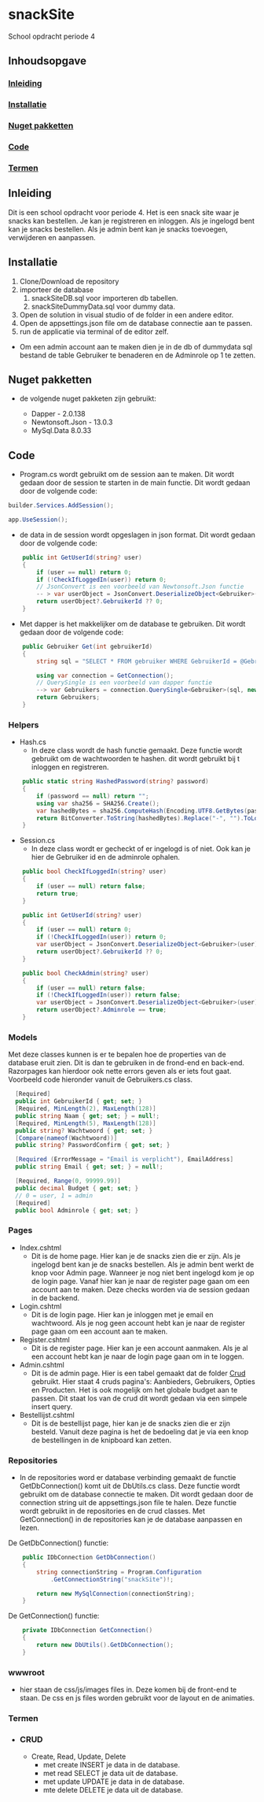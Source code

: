 # snackSite

School opdracht periode 4

## Inhoudsopgave

### [Inleiding](#inleiding)

### [Installatie](#installatie)

### [Nuget pakketten](#nuget-pakketten)

### [Code](#code)

### [Termen](#termen)

## Inleiding

Dit is een school opdracht voor periode 4. Het is een snack site waar je snacks kan bestellen. Je kan je registreren en inloggen. Als je ingelogd bent kan je snacks bestellen. Als je admin bent kan je snacks toevoegen, verwijderen en aanpassen.

## Installatie

1. Clone/Download de repository
2. importeer de database
   1. snackSiteDB.sql voor importeren db tabellen.
   2. snackSiteDummyData.sql voor dummy data.
3. Open de solution in visual studio of de folder in een andere editor.
4. Open de appsettings.json file om de database connectie aan te passen.
5. run de applicatie via terminal of de editor zelf.

- Om een admin account aan te maken dien je in de db of dummydata sql bestand de table Gebruiker te benaderen en de Adminrole op 1 te zetten.

## Nuget pakketten

- de volgende nuget pakketen zijn gebruikt:

  - Dapper - 2.0.138
  - Newtonsoft.Json - 13.0.3
  - MySql.Data 8.0.33

## Code

- Program.cs wordt gebruikt om de session aan te maken. Dit wordt gedaan door de session te starten in de main functie. Dit wordt gedaan door de volgende code:

```c#
builder.Services.AddSession();

app.UseSession();
```

- de data in de session wordt opgeslagen in json format. Dit wordt gedaan door de volgende code:

```c#
    public int GetUserId(string? user) 
    {
        if (user == null) return 0;
        if (!CheckIfLoggedIn(user)) return 0;
        // JsonConvert is een voorbeeld van Newtonsoft.Json functie
        -- > var userObject = JsonConvert.DeserializeObject<Gebruiker>(user);
        return userObject?.GebruikerId ?? 0;
    }
```

- Met dapper is het makkelijker om de database te gebruiken. Dit wordt gedaan door de volgende code:

```c#
    public Gebruiker Get(int gebruikerId)
    {
        string sql = "SELECT * FROM gebruiker WHERE GebruikerId = @GebruikerId";

        using var connection = GetConnection();
        // QuerySingle is een voorbeeld van dapper functie
        --> var Gebruikers = connection.QuerySingle<Gebruiker>(sql, new { gebruikerId });
        return Gebruikers;
    }
```

### Helpers

- Hash.cs
  - In deze class wordt de hash functie gemaakt. Deze functie wordt gebruikt om de wachtwoorden te hashen. dit wordt gebruikt bij t inloggen en registreren.

```c#
    public static string HashedPassword(string? password)
    {
        if (password == null) return "";
        using var sha256 = SHA256.Create();
        var hashedBytes = sha256.ComputeHash(Encoding.UTF8.GetBytes(password));
        return BitConverter.ToString(hashedBytes).Replace("-", "").ToLower();
    }
```

- Session.cs
  - In deze class wordt er gecheckt of er ingelogd is of niet. Ook kan je hier de Gebruiker id en de adminrole ophalen.

```c#
    public bool CheckIfLoggedIn(string? user)
    {
        if (user == null) return false;
        return true;
    }

    public int GetUserId(string? user)
    {
        if (user == null) return 0;
        if (!CheckIfLoggedIn(user)) return 0;
        var userObject = JsonConvert.DeserializeObject<Gebruiker>(user);
        return userObject?.GebruikerId ?? 0;
    }

    public bool CheckAdmin(string? user)
    {
        if (user == null) return false;
        if (!CheckIfLoggedIn(user)) return false;
        var userObject = JsonConvert.DeserializeObject<Gebruiker>(user);
        return userObject?.Adminrole == true;
    }
```

### Models

  Met deze classes kunnen is er te bepalen hoe de properties van de database eruit zien. Dit is dan te gebruiken in de frond-end en back-end. Razorpages kan hierdoor ook nette errors geven als er iets fout gaat. Voorbeeld code hieronder vanuit de Gebruikers.cs class.

  ```c#
    [Required]
    public int GebruikerId { get; set; }
    [Required, MinLength(2), MaxLength(128)]
    public string Naam { get; set; } = null!; 
    [Required, MinLength(5), MaxLength(128)]
    public string? Wachtwoord { get; set; }
    [Compare(nameof(Wachtwoord))] 
    public string? PasswordConfirm { get; set; }

    [Required (ErrorMessage = "Email is verplicht"), EmailAddress]
    public string Email { get; set; } = null!;

    [Required, Range(0, 99999.99)]
    public decimal Budget { get; set; }
    // 0 = user, 1 = admin
    [Required]
    public bool Adminrole { get; set; }
```

### Pages

- Index.cshtml
  - Dit is de home page. Hier kan je de snacks zien die er zijn. Als je ingelogd bent kan je de snacks bestellen. Als je admin bent werkt de knop voor Admin page. Wanneer je nog niet bent ingelogd kom je op de login page. Vanaf hier kan je naar de register page gaan om een account aan te maken. Deze checks worden via de session gedaan in de backend.
- Login.cshtml
  - Dit is de login page. Hier kan je inloggen met je email en wachtwoord. Als je nog geen account hebt kan je naar de register page gaan om een account aan te maken.
- Register.cshtml
  - Dit is de register page. Hier kan je een account aanmaken. Als je al een account hebt kan je naar de login page gaan om in te loggen.
- Admin.cshtml
  - Dit is de admin page. Hier is een tabel gemaakt dat de folder [Crud](#crud) gebruikt. Hier staat 4 cruds pagina's: Aanbieders, Gebruikers, Opties en Producten. Het is ook mogelijk om het globale budget aan te passen. Dit staat los van de crud dit wordt gedaan via een simpele insert query.
- Bestellijst.cshtml
  - Dit is de bestellijst page, hier kan je de snacks zien die er zijn besteld. Vanuit deze pagina is het de bedoeling dat je via een knop de bestellingen in de knipboard kan zetten.

### Repositories

- In de repositories word er database verbinding gemaakt de functie GetDbConnection() komt uit de DbUtils.cs class. Deze functie wordt gebruikt om de database connectie te maken. Dit wordt gedaan door de connection string uit de appsettings.json file te halen. Deze functie wordt gebruikt in de repositories en de crud classes. Met GetConnection() in de repositories kan je de database aanpassen en lezen.

De GetDbConnection() functie:

```C#
    public IDbConnection GetDbConnection()
    {
        string connectionString = Program.Configuration
            .GetConnectionString("snackSite")!;

        return new MySqlConnection(connectionString);
    }
```

De GetConnection() functie:

```c#
    private IDbConnection GetConnection()
    {
        return new DbUtils().GetDbConnection();
    }
```

### wwwroot

- hier staan de css/js/images files in. Deze komen bij de front-end te staan. De css en js files worden gebruikt voor de layout en de animaties.

### Termen

- ### CRUD

  - Create, Read, Update, Delete
    - met create INSERT je data in de database.
    - met read SELECT je data uit de database.
    - met update UPDATE je data in de database.
    - mte delete DELETE je data uit de database.

